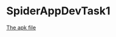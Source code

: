 # SpiderAppDevTask1



[The apk file](https://drive.google.com/folderview?id=0Bx7A1aMr5lTqb0hHeV9QNm1jc1E&usp=sharing)

